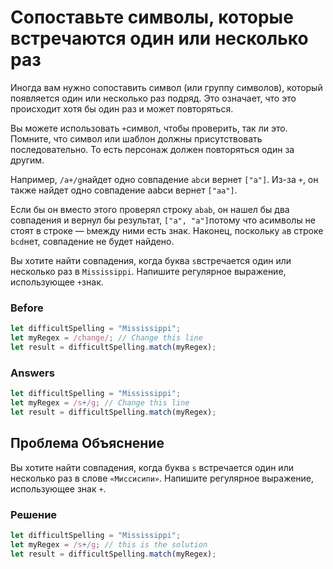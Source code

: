 # Сопоставьте символы, которые встречаются один или несколько раз
Иногда вам нужно сопоставить символ (или группу символов), который появляется один или несколько раз подряд. Это означает, что это происходит хотя бы один раз и может повторяться.

Вы можете использовать `+`символ, чтобы проверить, так ли это. Помните, что символ или шаблон должны присутствовать последовательно. То есть персонаж должен повторяться один за другим.

Например, `/a+/g`найдет одно совпадение `abc`и вернет `["a"]`. Из-за `+`, он также найдет одно совпадение aabcи вернет `["aa"]`.

Если бы он вместо этого проверял строку `abab`, он нашел бы два совпадения и вернул бы результат, `["a", "a"]`потому что aсимволы не стоят в строке — `b`между ними есть знак. Наконец, поскольку `a`в строке `bcd`нет, совпадение не будет найдено.

Вы хотите найти совпадения, когда буква `s`встречается один или несколько раз в `Mississippi`. Напишите регулярное выражение, использующее `+`знак.
### Before
```javascript
let difficultSpelling = "Mississippi";
let myRegex = /change/; // Change this line
let result = difficultSpelling.match(myRegex);
```
### Answers
```javascript
let difficultSpelling = "Mississippi";
let myRegex = /s+/g; // Change this line
let result = difficultSpelling.match(myRegex);
```
## Проблема Объяснение
Вы хотите найти совпадения, когда буква `s` встречается один или несколько раз в слове `«Миссисипи»`. Напишите регулярное выражение, использующее знак `+`.

### Решение
```javascript
let difficultSpelling = "Mississippi";
let myRegex = /s+/g; // this is the solution
let result = difficultSpelling.match(myRegex);
```
